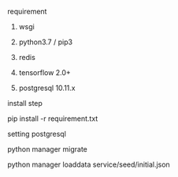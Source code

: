 requirement

1. wsgi

2. python3.7 / pip3

3. redis

4. tensorflow 2.0+

5. postgresql 10.11.x

install step

pip install -r requirement.txt

setting postgresql

python manager migrate

python manager loaddata service/seed/initial.json